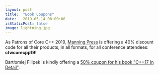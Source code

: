 ```yaml
---
layout: post
title:  "Book Coupons"
date:   2019-05-14 08:00:00
isStaticPost: false
image: lightning.jpg
---
```


As Patrons of Core C++ 2019, [Manning Press](http://www.manning.com/) is offering a 40% discount code for all their products, in all formats, for all conference attendees: **ctwcorecpp19**!  

Bartłomiej Filipek is kindly offering a [50% coupon for his book "C++17 In Detail"](https://leanpub.com/cpp17indetail/c/corecpp19).

